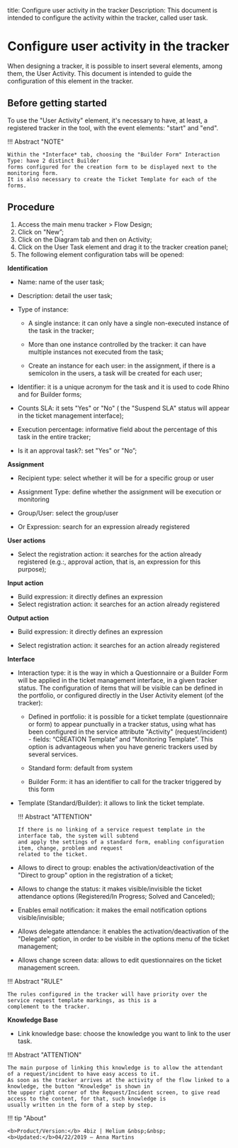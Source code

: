 title: Configure user activity in the tracker
Description: This document is intended to configure the activity within the tracker, called user task. 
# Configure user activity in the tracker 

When designing a tracker, it is possible to insert several elements, among them, the User Activity. This document is intended to guide the configuration of this element in the tracker.

Before getting started
----------------------
To use the "User Activity" element, it's necessary to have, at least, a registered tracker in the tool, with the event elements: "start" and "end".


!!! Abstract "NOTE"

    Within the *Interface* tab, choosing the "Builder Form" Interaction Type: have 2 distinct Builder 
    forms configured for the creation form to be displayed next to the monitoring form. 
    It is also necessary to create the Ticket Template for each of the forms.

Procedure
------------

1.	Access the main menu tracker > Flow Design;
2.	Click on "New”;
3.	Click on the Diagram tab and then on Activity;
4.	Click on the User Task element and drag it to the tracker creation panel;
5.	The following element configuration tabs will be opened:

**Identification**

*	Name: name of the user task;

*	Description: detail the user task;

*	Type of instance:

    *	A single instance: it can only have a single non-executed instance of the task in the tracker;
    
    *	More than one instance controlled by the tracker: it can have multiple instances not executed from the task;
    
    *	Create an instance for each user: in the assignment, if there is a semicolon in the users, a task will be created for each user;

*	Identifier: it is a unique acronym for the task and it is used to code Rhino and for Builder forms;

*	Counts SLA: it sets "Yes" or "No" ( the "Suspend SLA" status will appear in the ticket management interface);

*	Execution percentage: informative field about the percentage of this task in the entire tracker;

*	Is it an approval task?: set "Yes" or "No”;

**Assignment**

*	Recipient type: select whether it will be for a specific group or user

*	Assignment Type: define whether the assignment will be execution or monitoring

*	Group/User: select the group/user

*	Or Expression: search for an expression already registered

**User actions**

*	Select the registration action: it searches for the action already registered (e.g.:, approval action, that is, an expression for this purpose);

**Input action**

*	Build expression: it directly defines an expression
*	Select registration action: it searches for an action already registered

**Output action**

*	Build expression: it directly defines an expression

*	Select registration action: it searches for an action already registered

**Interface**

*	Interaction type: it is the way in which a Questionnaire or a Builder Form will be applied in the ticket management interface, in a given tracker status. The configuration of items that will be visible can be defined in the portfolio, or configured directly in the User Activity element (of the tracker):

    *	Defined in portfolio: it is possible for a ticket template (questionnaire or form) to appear punctually in a tracker status, using what has been configured in the service attribute "Activity" (request/incident) - fields: “CREATION Template” and “Monitoring Template”. This option is advantageous when you have generic trackers used by several services.

    *	Standard form: default from system 

    *	Builder Form: it has an identifier to call for the tracker triggered by this form

*	Template (Standard/Builder): it allows to link the ticket template.

    !!! Abstract "ATTENTION"

        If there is no linking of a service request template in the interface tab, the system will subtend 
        and apply the settings of a standard form, enabling configuration item, change, problem and request 
        related to the ticket.
    
*	Allows to direct to group: enables the activation/deactivation of the "Direct to group" option in the registration of a ticket;

*	Allows to change the status: it makes visible/invisible the ticket attendance options (Registered/In Progress; Solved and Canceled);

*	Enables email notification: it makes the email notification options visible/invisible;

*	Allows delegate attendance: it enables the activation/deactivation of the "Delegate" option, in order to be visible in the options menu of the ticket management;

*	Allows change screen data: allows to edit questionnaires on the ticket management screen.

!!! Abstract "RULE"    
    
    The rules configured in the tracker will have priority over the service request template markings, as this is a 
    complement to the tracker.
    
**Knowledge Base**

   *  Link knowledge base: choose the knowledge you want to link to the user task.

!!! Abstract "ATTENTION"

    The main purpose of linking this knowledge is to allow the attendant of a request/incident to have easy access to it. 
    As soon as the tracker arrives at the activity of the flow linked to a knowledge, the button "Knowledge" is shown in 
    the upper right corner of the Request/Incident screen, to give read access to the content, for that, such knowledge is 
    usually written in the form of a step by step.
    
    
!!! tip "About"

    <b>Product/Version:</b> 4biz | Helium &nbsp;&nbsp;
    <b>Updated:</b>04/22/2019 – Anna Martins
